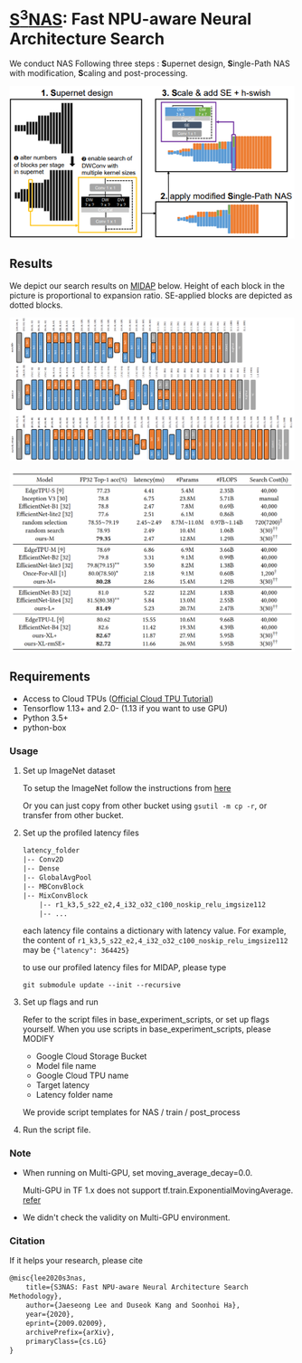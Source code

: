# [S<sup>3</sup>NAS](https://arxiv.org/abs/2009.02009): Fast NPU-aware Neural Architecture Search
We conduct NAS Following three steps : **S**upernet design, **S**ingle-Path NAS with modification, **S**caling and post-processing.

<p align="center"> <img width=700 src="figures/Overview.png"> </p>


## Results
We depict our search results on [MIDAP](https://github.com/cap-lab/MidapSim) below. Height of each block in the picture is proportional to expansion ratio. SE-applied blocks are depicted as dotted blocks.
<p align="center"> <img width=1000 src="figures/final_archs.png"> </p>
<p align="center"> <img witdh=600 src="figures/perf_comparison.png"> </p>


## Requirements
* Access to Cloud TPUs ([Official Cloud TPU Tutorial](https://cloud.google.com/tpu/docs/tutorials/mnasnet))
* Tensorflow 1.13+ and 2.0- (1.13 if you want to use GPU)
* Python 3.5+
* python-box

### Usage

1. Set up ImageNet dataset

    To setup the ImageNet follow the instructions from [here](https://cloud.google.com/tpu/docs/imagenet-setup)  
    
    Or you can just copy from other bucket using `gsutil -m cp -r`, or transfer from other bucket.

2. Set up the profiled latency files
    ```
    latency_folder
    |-- Conv2D
    |-- Dense
    |-- GlobalAvgPool
    |-- MBConvBlock
    |-- MixConvBlock
        |-- r1_k3,5_s22_e2,4_i32_o32_c100_noskip_relu_imgsize112
        |-- ...
    ```
    each latency file contains a dictionary with latency value. For example, the content of
    `r1_k3,5_s22_e2,4_i32_o32_c100_noskip_relu_imgsize112` may be `{"latency": 364425}`
    
    to use our profiled latency files for MIDAP, please type
    ```
    git submodule update --init --recursive
   ```
    
3. Set up flags and run

    Refer to the script files in base_experiment_scripts, or set up flags yourself.
    When you use scripts in base_experiment_scripts, please MODIFY
    * Google Cloud Storage Bucket
    * Model file name
    * Google Cloud TPU name
    * Target latency
    * Latency folder name
    
    We provide script templates for NAS / train / post_process

4. Run the script file.

### Note
* When running on Multi-GPU, set moving_average_decay=0.0. 
    
    Multi-GPU in TF 1.x does not support tf.train.ExponentialMovingAverage. [refer](https://github.com/tensorflow/tensorflow/issues/27392)

* We didn't check the validity on Multi-GPU environment.

### Citation
If it helps your research, please cite
```
@misc{lee2020s3nas,
    title={S3NAS: Fast NPU-aware Neural Architecture Search Methodology},
    author={Jaeseong Lee and Duseok Kang and Soonhoi Ha},
    year={2020},
    eprint={2009.02009},
    archivePrefix={arXiv},
    primaryClass={cs.LG}
}
```
